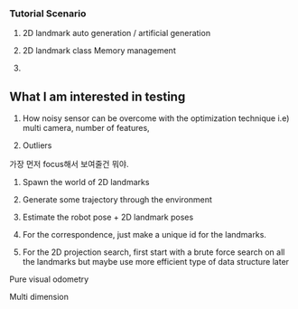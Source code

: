 ### Tutorial Scenario
1. 2D landmark auto generation / artificial generation 

2. 2D landmark class 
    Memory management 

3. 

## What I am interested in testing
1. How noisy sensor can be overcome with the optimization technique 
i.e) multi camera, number of features, 

2. Outliers  


가장 먼저 focus해서 보여줄건 뭐야. 

1. Spawn the world of 2D landmarks 

2. Generate some trajectory through the environment 

3. Estimate the robot pose + 2D landmark poses 

4. For the correspondence, just make a unique id for the landmarks.  

5. For the 2D projection search, first start with a brute force search on all the landmarks but maybe use more efficient type of data structure later

Pure visual odometry 

Multi dimension
